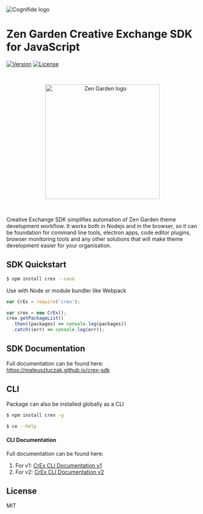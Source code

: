 ![Cognifide logo](http://cognifide.github.io/images/cognifide-logo.png)

# Zen Garden Creative Exchange SDK for JavaScript
<a href="https://www.npmjs.com/package/crex"><img src="https://img.shields.io/npm/v/crex.svg" alt="Version"></a>
<a href="https://www.npmjs.com/package/crex"><img src="https://img.shields.io/npm/l/crex.svg" alt="License"></a>

<br>
<p align="center">
    <img width="300px" alt="Zen Garden logo" src="http://assets.cognifide.com/zg/logos/ce-sdk.png">
</p>
<br>

Creative Exchange SDK simplifies automation of Zen Garden theme development workflow. 
It works both in Nodejs and in the browser, so it can be foundation for command line tools, electron apps, code editor plugins, browser monitoring tools and any other solutions that will make theme development easier for your organisation.

## SDK Quickstart

```bash
$ npm install crex --save
```

Use with Node or module bundler like Webpack

```js
var CrEx = require('crex');

var crex = new CrEx();
crex.getPackageList()
  .then((packages) => console.log(packages))
  .catch((err) => console.log(err));
```

## SDK Documentation 

Full documentation can be found here:
<https://mateuszluczak.github.io/crex-sdk>

## CLI

Package can also be installed globally as a CLI

```bash
$ npm install crex -g
```
```bash
$ ce --help
```
#### CLI Documentation

Full documentation can be found here:

1. For v1: [CrEx CLI Documentation v1](docs/crex-sdk-cli-v1.md)
2. For v2: [CrEx CLI Documentation v2](docs/crex-sdk-cli-v2.md)

## License 
MIT
